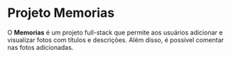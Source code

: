 # Projeto Memorias

O **Memorias** é um projeto full-stack que permite aos usuários adicionar e visualizar fotos com títulos e descrições. Além disso, é possível comentar nas fotos adicionadas.
